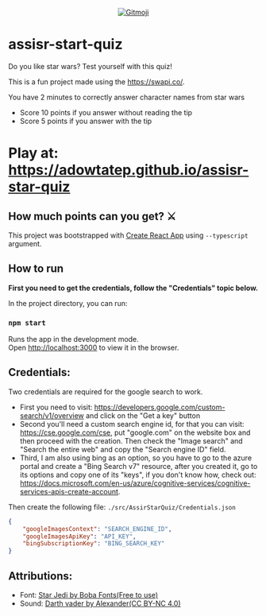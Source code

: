 <p align="center">
	<a href="https://gitmoji.carloscuesta.me">
		<img src="https://img.shields.io/badge/gitmoji-%20😜%20😍-FFDD67.svg?style=flat-square"
			 alt="Gitmoji">
	</a>
</p>

# assisr-start-quiz

Do you like star wars? Test yourself with this quiz!

This is a fun project made using the https://swapi.co/.

You have 2 minutes to correctly answer character names from star wars
- Score 10 points if you answer without reading the tip
- Score 5 points if you answer with the tip

# Play at: https://adowtatep.github.io/assisr-star-quiz

## **How much points can you get? ⚔️**

This project was bootstrapped with [Create React App](https://github.com/facebook/create-react-app) using ``--typescript`` argument.

## How to run

**First you need to get the credentials, follow the "Credentials" topic below.**

In the project directory, you can run:

### `npm start`

Runs the app in the development mode.<br>
Open [http://localhost:3000](http://localhost:3000) to view it in the browser.

## Credentials:
Two credentials are required for the google search to work.
- First you need to visit: https://developers.google.com/custom-search/v1/overview and click on the "Get a key" button
- Second you'll need a custom search engine id, for that you can visit: https://cse.google.com/cse, put "google.com" on the website box and then proceed with the creation. Then check the "Image search" and "Search the entire web" and copy the "Search engine ID" field.
- Third, I am also using bing as an option, so you have to go to the azure portal and create a "Bing Search v7" resource, after you created it, go to its options and copy one of its "keys", if you don't know how, check out: https://docs.microsoft.com/en-us/azure/cognitive-services/cognitive-services-apis-create-account.

Then create the following file:
```./src/AssirStarQuiz/Credentials.json```
```json
{
    "googleImagesContext": "SEARCH_ENGINE_ID",
	"googleImagesApiKey": "API_KEY",
    "bingSubscriptionKey": "BING_SEARCH_KEY"
}
```


## Attributions:
- Font: [Star Jedi by Boba Fonts(Free to use)](https://www.dafont.com/star-jedi.font)  
- Sound: [Darth vader by Alexander(CC BY-NC 4.0)](http://www.orangefreesounds.com/darth-vader-breathing/)
